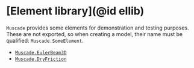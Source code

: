 # [Element library](@id ellib)

`Muscade` provides some elements for demonstration and testing purposes.  These are not exported, so when creating a model, their name must be qualified: `Muscade.SomeElement`.

- [`Muscade.EulerBeam3D`](@ref)
- [`Muscade.DryFriction`](@ref)